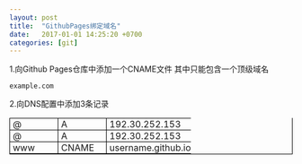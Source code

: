 ```yaml
---
layout: post
title:  "GithubPages绑定域名"
date:   2017-01-01 14:25:20 +0700
categories: [git]
---
```


1.向Github Pages仓库中添加一个CNAME文件
其中只能包含一个顶级域名

```
example.com
```

2.向DNS配置中添加3条记录
<style> 
table{border-right:1px solid #000;border-bottom:1px solid #000} 
table td{border-left:1px solid #000;border-top:1px solid #000;padding:0px 0px 0px 5px} 
</style>  
<table width="400" border="0" cellspacing="0" cellpadding="0"> 
<tr> 
<td width="80">@</td> 
<td width="80">A</td> 
<td width="80">192.30.252.153</td> 
</tr> 
<tr> 
<td>@</td> 
<td>A</td> 
<td>192.30.252.153</td> 
</tr> 
<tr> 
<td>www</td> 
<td>CNAME</td> 
<td>username.github.io</td> 

